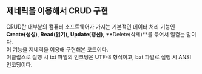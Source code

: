 ## 제네릭을 이용해서 CRUD 구현
CRUD란 대부분의 컴퓨터 소프트웨어가 가지는 기본적인 데이터 처리 기능인 **Create(생성)**, **Read(읽기)**, **Update(갱신)**, **Delete(삭제)**를 묶어서 일컫는 말이다.  
이 기능을 제네릭을 이용해 구현해본 코드이다.  
이클립스로 실행 시 txt 파일의 인코딩은 UTF-8 형식이고, bat 파일로 실행 시 ANSI 인코딩이다.